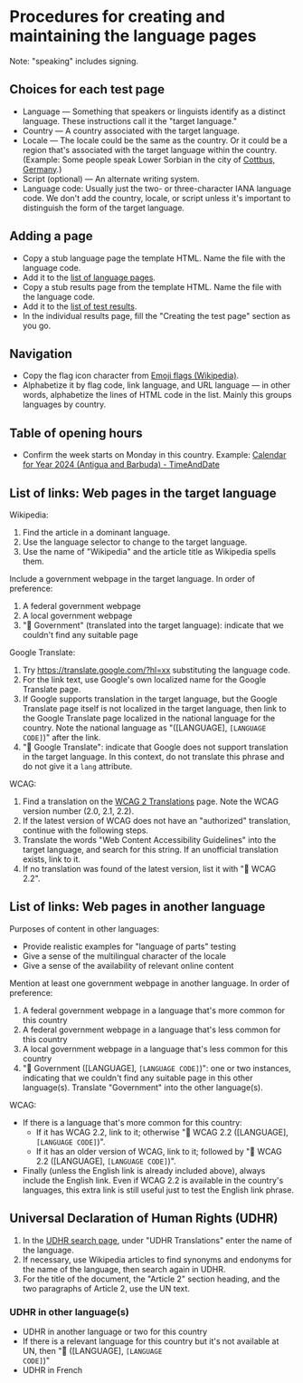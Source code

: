 # Procedures for creating and maintaining the language pages

Note: "speaking" includes signing.

## Choices for each test page

* Language — Something that speakers or linguists identify as a distinct language. These instructions call it the "target language."
* Country — A country associated with the target language.
* Locale — The locale could be the same as the country. Or it could be a region that's associated with the target language within the country. (Example: Some people speak Lower Sorbian in the city of [Cottbus, Germany](lang/dsb.html).)
* Script (optional) — An alternate writing system.
* Language code: Usually just the two- or three-character IANA language code. We don't add the country, locale, or script unless it's important to distinguish the form of the target language.

## Adding a page

* Copy a stub language page the template HTML. Name the file with the language code.
* Add it to the [list of language pages](lang-pages.md).
* Copy a stub results page from the template HTML. Name the file with the language code.
* Add it to the [list of test results](research/lang-results.md).
* In the individual results page, fill the "Creating the test page" section as you go.

## Navigation

* Copy the flag icon character from [Emoji flags (Wikipedia)](https://en.wikipedia.org/wiki/Regional_indicator_symbol#Emoji_flag_sequences).
* Alphabetize it by flag code, link language, and URL language — in other words, alphabetize the lines of HTML code in the list. Mainly this groups languages by country.

## Table of opening hours

* Confirm the week starts on Monday in this country. Example: [Calendar for Year 2024 (Antigua and Barbuda) - TimeAndDate](https://www.timeanddate.com/calendar/?year=2024&country=221)


## List of links: Web pages in the target language

Wikipedia:

1. Find the article in a dominant language.
1. Use the language selector to change to the target language.
1. Use the name of "Wikipedia" and the article title as Wikipedia spells them.

Include a government webpage in the target language. In order of preference:

1. A federal government webpage
1. A local government webpage
1. "🙅 Government" (translated into the target language): indicate that we couldn't find any suitable page 

Google Translate:

1. Try https://translate.google.com/?hl=xx substituting the language code.
1. For the link text, use Google's own localized name for the Google Translate page.
1. If Google supports translation in the target language, but the Google Translate page itself is not localized in the target language, then link to the Google Translate page localized in the national language for the country. Note the national language as "([LANGUAGE], <code>[LANGUAGE CODE]</code>)" after the link.
1. "🙅 Google Translate": indicate that Google does not support translation in the target language. In this context, do not translate this phrase and do not give it a <code>lang</code> attribute.

WCAG:

1. Find a translation on the [WCAG 2 Translations](https://www.w3.org/WAI/standards-guidelines/wcag/translations/) page. Note the WCAG version number (2.0, 2.1, 2.2).
1. If the latest version of WCAG does not have an "authorized" translation, continue with the following steps.
1. Translate the words "Web Content Accessibility Guidelines" into the target language, and search for this string. If an unofficial translation exists, link to it.
1. If no translation was found of the latest version, list it with "🙅 WCAG 2.2".

## List of links: Web pages in another language

Purposes of content in other languages:

* Provide realistic examples for "language of parts" testing
* Give a sense of the multilingual character of the locale
* Give a sense of the availability of relevant online content

Mention at least one government webpage in another language. In order of preference:

1. A federal government webpage in a language that's more common for this country
1. A federal government webpage in a language that's less common for this country
1. A local government webpage in a language that's less common for this country
1. "🙅 Government ([LANGUAGE], <code>[LANGUAGE CODE]</code>)": one or two instances, indicating that we couldn't find any suitable page in this other language(s). Translate "Government" into the other language(s).

WCAG:

* If there is a language that's more common for this country:
    * If it has WCAG 2.2, link to it; otherwise "🙅 WCAG 2.2 ([LANGUAGE], <code>[LANGUAGE CODE]</code>)".
    * If it has an older version of WCAG, link to it; followed by "🙅 WCAG 2.2 ([LANGUAGE], <code>[LANGUAGE CODE]</code>)".
* Finally (unless the English link is already included above), always include the English link. Even if WCAG 2.2 is available in the country's languages, this extra link is still useful just to test the English link phrase.

## Universal Declaration of Human Rights (UDHR)

1. In the [UDHR search page](https://www.ohchr.org/en/search?f%5B0%5D=event_type_taxonomy_term_name%3AUniversal%20Declaration%20of%20Human%20Rights), under "UDHR Translations" enter the name of the language.
1. If necessary, use Wikipedia articles to find synonyms and endonyms for the name of the language, then search again in UDHR.
1. For the title of the document, the "Article 2" section heading, and the two paragraphs of Article 2, use the UN text.

### UDHR in other language(s)

* UDHR in another language or two for this country
* If there is a relevant language for this country but it's not available at UN, then "🙅 ([LANGUAGE], <code>[LANGUAGE CODE]</code>)"
* UDHR in French
